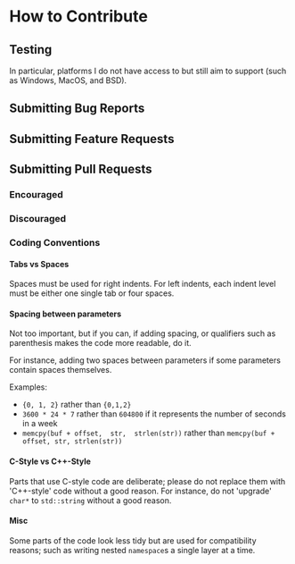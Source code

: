 # How to Contribute

## Testing

In particular, platforms I do not have access to but still aim to support (such as Windows, MacOS, and BSD).

## Submitting Bug Reports

## Submitting Feature Requests

## Submitting Pull Requests

### Encouraged

### Discouraged

### Coding Conventions

#### Tabs vs Spaces

Spaces must be used for right indents. For left indents, each indent level must be either one single tab or four spaces.

#### Spacing between parameters

Not too important, but if you can, if adding spacing, or qualifiers such as parenthesis makes the code more readable, do it.

For instance, adding two spaces between parameters if some parameters contain spaces themselves.

Examples:

  * `{0, 1, 2}` rather than `{0,1,2}`
  * `3600 * 24 * 7` rather than `604800` if it represents the number of seconds in a week
  * `memcpy(buf + offset,  str,  strlen(str))` rather than `memcpy(buf + offset, str, strlen(str))`

#### C-Style vs C++-Style

Parts that use C-style code are deliberate; please do not replace them with 'C++-style' code without a good reason. For instance, do not 'upgrade' `char*` to `std::string` without a good reason.

#### Misc

Some parts of the code look less tidy but are used for compatibility reasons; such as writing nested `namespace`s a single layer at a time.
